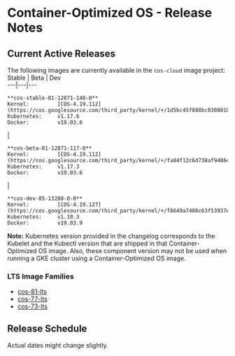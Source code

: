 #  Container-Optimized OS - Release Notes

##  Current Active Releases

The following images are currently available in the ` cos-cloud ` image
project:  Stable  |  Beta  |  Dev  
---|---|---  
      
    
    **cos-stable-81-12871-148-0**
    Kernel:         [COS-4.19.112](https://cos.googlesource.com/third_party/kernel/+/1d5bc45f886bc0308010614cdcdf658f5fb44a25)
    Kubernetes:     v1.17.6
    Docker:         v19.03.6
    

|

    
    
    **cos-beta-81-12871-117-0**
    Kernel:         [COS-4.19.112](https://cos.googlesource.com/third_party/kernel/+/fa84f12c6d738af9486e69a006a57df923f9476a)
    Kubernetes:     v1.17.3
    Docker:         v19.03.6
    

|

    
    
    **cos-dev-85-13288-0-0**
    Kernel:         [COS-4.19.127](https://cos.googlesource.com/third_party/kernel/+/f8649a7408c63f53937e33b0e8379679b0434849)
    Kubernetes:     v1.18.3
    Docker:         v19.03.9
      
  
**Note:** Kubernetes version provided in the changelog corresponds to the
Kubelet and the Kubectl version that are shipped in that Container-Optimized
OS image. Also, these component version may not be used when running a GKE
cluster using a Container-Optimized OS image.

###  LTS Image Families

  * [ cos-81-lts ](/container-optimized-os/docs/release-notes/m81)
  * [ cos-77-lts ](/container-optimized-os/docs/release-notes/m77)
  * [ cos-73-lts ](/container-optimized-os/docs/release-notes/m73)

##  Release Schedule

Actual dates might change slightly.

